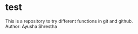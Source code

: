 # test
This is a repository to try different functions in git and github. 
<br>
Author: Ayusha Shrestha

